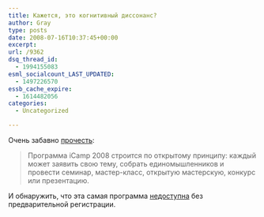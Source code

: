```yaml
---
title: Кажется, это когнитивный диссонанс?
author: Gray
type: posts
date: 2008-07-16T10:37:45+00:00
excerpt:
url: /9362
dsq_thread_id:
  - 1994155083
esml_socialcount_LAST_UPDATED:
  - 1497226570
essb_cache_expire:
  - 1614482056
categories:
  - Uncategorized

---
```








Очень забавно <a href="http://icamp.ru/page/about" target="_blank">прочесть</a>:

> Программа iCamp 2008 строится по открытому принципу: каждый может заявить свою тему, собрать единомышленников и провести семинар, мастер-класс, открытую мастерскую, конкурс или презентацию.

И обнаружить, что эта самая программа <a href="http://icamp.ru/user_event_browse.php?eventcat_id=14" target="_blank">недоступна</a> без предварительной регистрации.